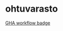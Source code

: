 # ohtuvarasto


[GHA workflow badge](https://github.com/lxhelmer/ohtuvarasto/workflows/CI/badge.svg)
